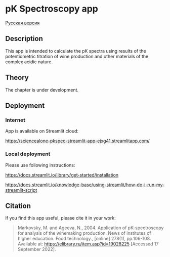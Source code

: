 # pK Spectroscopy app

[Русская версия](README_RU.MD)

## Description

This app is intended to calculate the pK spectra using results of the potentiometric titration of wine production and other materials of the complex acidic nature.

## Theory

The chapter is under development.

## Deployment

### Internet
App is available on Streamlit cloud:

https://sciencealone-pkspec-streamlit-app-ejxg41.streamlitapp.com/

### Local deployment

Please use following instructions:

https://docs.streamlit.io/library/get-started/installation

https://docs.streamlit.io/knowledge-base/using-streamlit/how-do-i-run-my-streamlit-script

## Citation

If you find this app useful, please cite it in your work:

>Markovsky, M. and Ageeva, N., 2004. Application of pK-spectroscopy for analysis of the winemaking production. News of institutes of higher education. Food technology., [online] 278(1), pp.106-108. Available at: <https://elibrary.ru/item.asp?id=19028225> [Accessed 17 September 2022].
